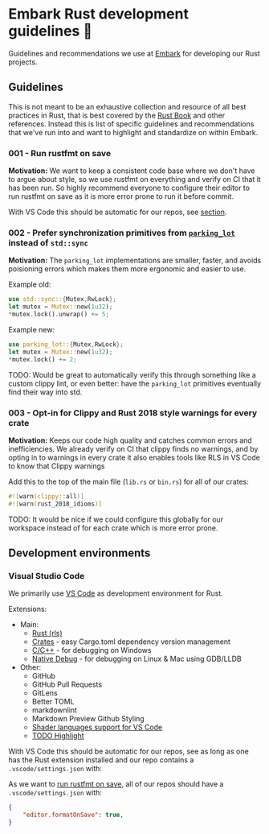 # Embark Rust development guidelines 🦀

Guidelines and recommendations we use at [Embark](http://embark.games) for developing our Rust projects.

## Guidelines

This is not meant to be an exhaustive collection and resource of all best practices in Rust, that is best covered by the [Rust Book](https://doc.rust-lang.org/book/) and other references. Instead this is list of specific guidelines and recommendations that we've run into and want to highlight and standardize on within Embark.

### 001 - Run rustfmt on save

__Motivation:__ We want to keep a consistent code base where we don't have to argue about style, so we use rustfmt on everything and verify on CI that it has been run. So highly recommend everyone to configure their editor to run rustfmt on save as it is more error prone to run it before commit.

With VS Code this should be automatic for our repos, see [section](#visual-studio-code).

### 002 - Prefer synchronization primitives from [`parking_lot`](https://docs.rs/crate/parking_lot/0.7.1) instead of `std::sync`

__Motivation:__ The `parking_lot` implementations are smaller, faster, and avoids poisioning errors which makes them more ergonomic and easier to use.

Example old:

```rust
use std::sync::{Mutex,RwLock};
let mutex = Mutex::new(1u32);
*mutex.lock().unwrap() += 5;
```

Example new:

```rust
use parking_lot::{Mutex,RwLock};
let mutex = Mutex::new(1u32);
*mutex.lock() += 2;
```

TODO: Would be great to automatically verify this through something like a custom clippy lint, or even better: have the `parking_lot` primitives eventually find their way into std.

### 003 - Opt-in for Clippy and Rust 2018 style warnings for every crate

__Motivation:__ Keeps our code high quality and catches common errors and inefficiencies. We already verify on CI that clippy finds no warnings, and by opting in to warnings in every crate it also enables tools like RLS in VS Code to know that Clippy warnings

Add this to the top of the main file (`lib.rs` or `bin.rs`) for all of our crates:

```rust
#![warn(clippy::all)]
#![warn(rust_2018_idioms)]
```

TODO: It would be nice if we could configure this globally for our workspace instead of for each crate which is more error prone.

## Development environments

### Visual Studio Code

We primarily use [VS Code](https://code.visualstudio.com/) as development environment for Rust.

Extensions:

* Main:
  * [Rust (rls)](https://marketplace.visualstudio.com/items?itemName=rust-lang.rust)
  * [Crates](https://marketplace.visualstudio.com/items?itemName=serayuzgur.crates) - easy Cargo.toml dependency version management
  * [C/C++](https://marketplace.visualstudio.com/items?itemName=ms-vscode.cpptools) - for debugging on Windows
  * [Native Debug](https://marketplace.visualstudio.com/items?itemName=webfreak.debug) - for debugging on Linux & Mac using GDB/LLDB
* Other:
  * GitHub
  * GitHub Pull Requests
  * GitLens
  * Better TOML
  * markdownlint
  * Markdown Preview Github Styling
  * [Shader languages support for VS Code](https://marketplace.visualstudio.com/items?itemName=slevesque.shader)
  * [TODO Highlight](https://marketplace.visualstudio.com/items?itemName=wayou.vscode-todo-highlight)

With VS Code this should be automatic for our repos, see  as long as one has the Rust extension installed and our repo contains a `.vscode/settings.json` with:

As we want to [run rustfmt on save](#001---run-rustfmt-on-save), all of our repos should have a `.vscode/settings.json` with:

```json
{
    "editor.formatOnSave": true,
}
```
